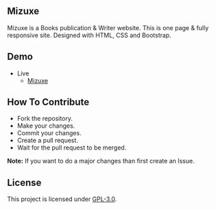 ## Mizuxe
Mizuxe is a Books publication & Writer website. This is one page & fully responsive site. Designed with HTML, CSS and Bootstrap.

## Demo
- Live
    - [Mizuxe](https://mrhrifat.github.io/mizuxe)

## How To Contribute
- Fork the repository.
- Make your changes.
- Commit your changes.
- Create a pull request.
- Wait for the pull request to be merged.

**Note:** If you want to do a major changes than first create an Issue.

## License
This project is licensed under [GPL-3.0](https://github.com/mrhrifat/facebook-signup-form/blob/master/LICENSE.md).
